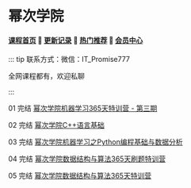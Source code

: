 # 幂次学院

#### [**课程首页**](../../README.md) 💖 [**更新记录**](./gxjl-2023.md) 💖 [**热门推荐**](./rmtj.md) 💖 [**会员中心**](./vip.md)

::: tip
联系方式：微信：IT_Promise777

全网课程都有，欢迎私聊

 

:::

01 完结 [幂次学院机器学习365天特训营 - 第三期](https://mici.jiqishidai.com/site/course_introduction?id=14)

02 完结 [幂次学院C++语言基础](https://mici.jiqishidai.com/site/course_pro?id=13)

03 完结 [幂次学院机器学习之Python编程基础与数据分析](https://mici.jiqishidai.com/site/course_introduction?id=5)

04 完结 [幂次学院数据结构与算法365天刷题特训营](https://mici.jiqishidai.com/site/course_pro?id=12)

05 完结 [幂次学院数据结构与算法365天特训营](https://mici.jiqishidai.com/site/course_introduction?id=11)
